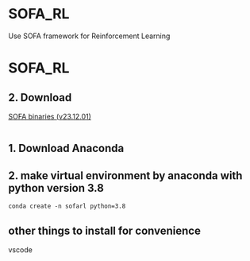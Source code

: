 # SOFA_RL
Use SOFA framework for Reinforcement Learning
# SOFA_RL


## 2. Download 
[SOFA binaries (v23.12.01)](https://www.sofa-framework.org/download/)
```
```
## 1. Download Anaconda
## 2. make virtual environment by anaconda with python version 3.8
```
conda create -n sofarl python=3.8
```
## 





## other things to install for convenience
vscode
